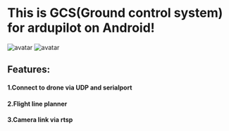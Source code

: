 # This is GCS(Ground control system) for ardupilot on Android!
![avatar](https://discuss.ardupilot.org/uploads/default/optimized/3X/f/d/fd2f6793032baeb147b2d7c4e0c87b78e6838983_2_345x215.jpeg)
![avatar](https://discuss.ardupilot.org/uploads/default/optimized/3X/3/5/351506274b419cca3233a83c1a5bb682ff7dc537_2_345x215.jpeg)
## Features:
#### 1.Connect to drone via UDP and serialport
#### 2.Flight line planner
#### 3.Camera link via rtsp

